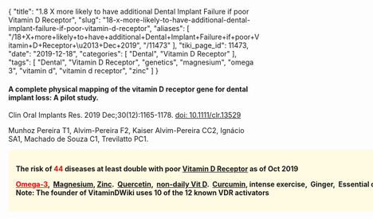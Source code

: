 {
    "title": "1.8 X more likely to have additional Dental Implant Failure if poor Vitamin D Receptor",
    "slug": "18-x-more-likely-to-have-additional-dental-implant-failure-if-poor-vitamin-d-receptor",
    "aliases": [
        "/18+X+more+likely+to+have+additional+Dental+Implant+Failure+if+poor+Vitamin+D+Receptor+\u2013+Dec+2019",
        "/11473"
    ],
    "tiki_page_id": 11473,
    "date": "2019-12-18",
    "categories": [
        "Dental",
        "Vitamin D Receptor"
    ],
    "tags": [
        "Dental",
        "Vitamin D Receptor",
        "genetics",
        "magnesium",
        "omega 3",
        "vitamin d",
        "vitamin d receptor",
        "zinc"
    ]
}


#### A complete physical mapping of the vitamin D receptor gene for dental implant loss: A pilot study.

Clin Oral Implants Res. 2019 Dec;30(12):1165-1178. [doi: 10.1111/clr.13529](https://doi.org/10.1111/clr.13529)

Munhoz Pereira T1, Alvim-Pereira F2, Kaiser Alvim-Pereira CC2, Ignácio SA1, Machado de Souza C1, Trevilatto PC1.

<div class="border" style="background-color:#FFFAE2;padding:15px;margin:10px 0;border-radius:5px;width:800px">

 **The risk of <span style="color:#F00;">44 </span> diseases at least double with poor [Vitamin D Receptor](/categories/vitamin-d-receptor) as of Oct 2019** 

 **<a href="/posts/vitamin-d-receptor-activation-can-be-increased-by-any-of-resveratrol-hsoverview--lping-vitamin-d" style="color: red; text-decoration: underline;" title="This post/category does not exist yet: Vitamin D Receptor)) Activation can be increased by any of: ((Resveratrol)), ~hs~((Overview: Omega-3 many benefits include helping vitamin D">Omega-3</a>, &nbsp;[Magnesium](/posts/magnesium-and-vitamin-d), [Zinc](/posts/zinc-and-vitamin-d).&nbsp; [Quercetin](/posts/quercetin-a-flavonoid-helps-activate-the-vitamin-d-receptor-many-studies), &nbsp;[non-daily Vit D](/categories/better-than-daily). &nbsp;[Curcumin](/posts/curcumin-may-increase-vitamin-d-in-tissues-activates-vitamin-d-receptor), intense exercise,  &nbsp;Ginger, &nbsp;Essential oils, etc** &nbsp; **Note: The founder of VitaminDWiki uses 10 of the 12 known VDR activators**